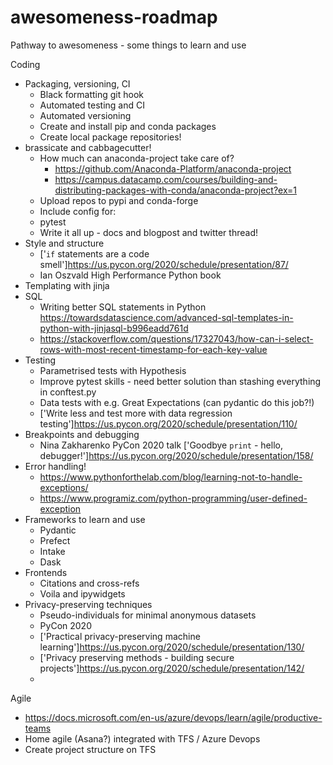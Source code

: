 # awesomeness-roadmap
Pathway to awesomeness - some things to learn and use

Coding

* Packaging, versioning, CI
  * Black formatting git hook
  * Automated testing and CI
  * Automated versioning
  * Create and install pip and conda packages
  * Create local package repositories!
* brassicate and cabbagecutter!
  * How much can anaconda-project take care of? 
    * https://github.com/Anaconda-Platform/anaconda-project
    * https://campus.datacamp.com/courses/building-and-distributing-packages-with-conda/anaconda-project?ex=1
  * Upload repos to pypi and conda-forge
  * Include config for:
   * pytest
  * Write it all up - docs and blogpost and twitter thread!
* Style and structure
  * ['`if` statements are a code smell']https://us.pycon.org/2020/schedule/presentation/87/
  * Ian Oszvald High Performance Python book
* Templating with jinja
* SQL
  * Writing better SQL statements in Python https://towardsdatascience.com/advanced-sql-templates-in-python-with-jinjasql-b996eadd761d
  * https://stackoverflow.com/questions/17327043/how-can-i-select-rows-with-most-recent-timestamp-for-each-key-value
* Testing
  * Parametrised tests with Hypothesis
  * Improve pytest skills - need better solution than stashing everything in conftest.py
  * Data tests with e.g. Great Expectations (can pydantic do this job?!)
  * ['Write less and test more with data regression testing']https://us.pycon.org/2020/schedule/presentation/110/
* Breakpoints and debugging
  * Nina Zakharenko PyCon 2020 talk ['Goodbye `print` - hello, debugger!']https://us.pycon.org/2020/schedule/presentation/158/
* Error handling!
  * https://www.pythonforthelab.com/blog/learning-not-to-handle-exceptions/
  * https://www.programiz.com/python-programming/user-defined-exception
* Frameworks to learn and use
  * Pydantic
  * Prefect
  * Intake
  * Dask
* Frontends
  * Citations and cross-refs
  * Voila and ipywidgets
* Privacy-preserving techniques
  * Pseudo-individuals for minimal anonymous datasets
  * PyCon 2020 
   * ['Practical privacy-preserving machine learning']https://us.pycon.org/2020/schedule/presentation/130/
   * ['Privacy preserving methods - building secure projects']https://us.pycon.org/2020/schedule/presentation/142/
   * 

  
  
Agile

* https://docs.microsoft.com/en-us/azure/devops/learn/agile/productive-teams
* Home agile (Asana?) integrated with TFS / Azure Devops
* Create project structure on TFS

